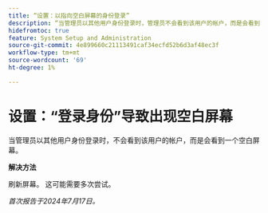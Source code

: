 ```yaml
---
title: “设置：以指向空白屏幕的身份登录”
description: “当管理员以其他用户身份登录时，管理员不会看到该用户的帐户，而是会看到一个空白屏幕。”
hidefromtoc: true
feature: System Setup and Administration
source-git-commit: 4e899660c21113491caf34ecfd52b6d3af48ec3f
workflow-type: tm+mt
source-wordcount: '69'
ht-degree: 1%

---
```



# 设置：“登录身份”导致出现空白屏幕

当管理员以其他用户身份登录时，不会看到该用户的帐户，而是会看到一个空白屏幕。

**解决方法**

刷新屏幕。 这可能需要多次尝试。

_首次报告于2024年7月17日。_
